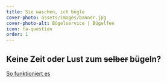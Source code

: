 ```yaml
---
title: Sie waschen, ich bügle
cover-photo: assets/images/banner.jpg
cover-photo-alt: Bügelservice | Bügelfee
icon: fa-question
order: 1
---
```


Keine Zeit oder Lust zum <s>selber</s> bügeln?
----------------------------------------------  
<a href="#so-funtkioniert-es" class="button scrolly">So funktioniert es</a>




